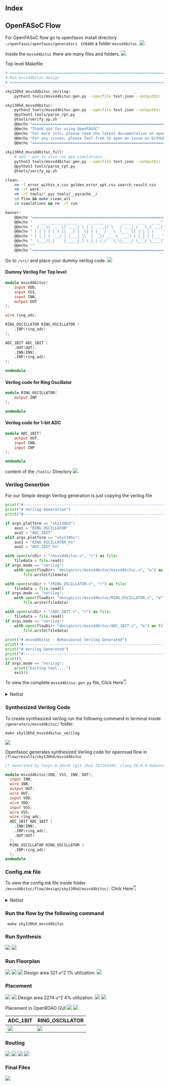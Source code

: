 ## Index

## OpenFASoC Flow
For OpenFASoC flow go to openfasoc install directory ```~/openfasoc/openfasoc/generators ``` create a folder ```msvsd4bituc```.
<img src="./Images/msvsd4bituc_folder.png">


Inside the ```msvsd4bituc``` there are many files and folders.
<img src="./Images/folders_inside_msvsd4bituc.png">

Top level Makefile 

```bash
# ==============================================================================
# Run msvsd4bituc design
# ==============================================================================

sky130hd_msvsd4bituc_verilog:
	python3 tools/msvsd4bituc-gen.py --specfile test.json --outputDir ./work --platform sky130hd --mode verilog

sky130hd_msvsd4bituc:
	python3 tools/msvsd4bituc-gen.py --specfile test.json --outputDir ./work --platform sky130hd --mode macro
	@python3 tools/parse_rpt.py
	@tools/verify_op.sh
	@@echo "=================================================================================="
	@@echo "Thank you for using OpenFASOC"
	@@echo "For more info, please read the latest documentation on openfasoc.readthedocs.io"
	@@echo "For any issues, please feel free to open an issue on GitHub repository"
	@@echo "=================================================================================="
	
sky130hd_msvsd4bituc_full:
	# add --pex to also run pex simulations
	python3 tools/msvsd4bituc-gen.py --specfile test.json --outputDir ./work --platform sky130hd --mode full --prepex
	@python3 tools/parse_rpt.py
	@tools/verify_op.sh

clean:
	rm -f error_within_x.csv golden_error_opt.csv search_result.csv
	rm -rf work
	rm -rf tools/*.pyc tools/__pycache__/
	cd flow && make clean_all
	cd simulations && rm -rf run

banner:
	@@echo "=============================================================="
	@@echo "   ___  _____ ______ _   _ _____  _     ____   ___   ____"
	@@echo "  / _ \|  _  \| ____| \ | |  ___|/ \   / ___| / _ \ / ___|"
	@@echo " | | | | |_) ||  _| |  \| | |_  / _ \  \___ \| | | | |    "
	@@echo " | |_| |  __/ | |___| |\  |  _|/ ___ \  ___) | |_| | |___ "
	@@echo "  \___/|_|    |_____|_| \_|_| /_/   \_\|____/ \___/ \____|"
	@@echo ""
	@@echo "==============================================================="
```

Go to ```/src/``` and place your dummy verilog code.
<img src="./Images/src_folder.png">

#### Dummy Verilog For Top level
```verilog
module msvsd4bituc(
    input VDD,
    input VSS,
    input INN,
    output OUT
);

wire ring_adc;

RING_OSCILLATOR RING_OSCILLATOR (
    .INP(ring_adc)
);

ADC_1BIT ADC_1BIT (
    .OUT(OUT),
    .INN(INN),
    .INP(ring_adc)
);

endmodule
```

#### Verilog code for Ring Oscillator
```verilog
module RING_OSCILLATOR(
	output INP
);

endmodule
```

#### Verilog code for 1-bit ADC
```verilog
module ADC_1BIT(
	output OUT,
	input INN,
	input INP
);

endmodule
```

content of the ```/tools/``` Directory
<img src="./Images/tools_folder.png">

### Verilog Genertion
For our Simple design Verilog generation is just copying the verilog file 

```python
print("#----------------------------------------------------------------------")
print("# Verilog Generation")
print("#----------------------------------------------------------------------")

if args.platform == "sky130hd":
    aux1 = "RING_OSCILLATOR"
    aux2 = "ADC_1BIT"
elif args.platform == "sky130hs":
    aux1 = "RING_OSCILLATOR_hs"
    aux2 = "ADC_1BIT_hs"

with open(srcDir + "/msvsd4bituc.v", "r") as file:
    filedata = file.read()
if args.mode == "verilog":
    with open(flowDir+ "design/src/msvsd4bituc/msvsd4bituc.v", "w") as file:
        file.write(filedata)

with open(srcDir + "/RING_OSCILLATOR.v", "r") as file:
    filedata = file.read()
if args.mode == "verilog":
    with open(flowDir+ "design/src/msvsd4bituc/RING_OSCILLATOR.v", "w") as file:
        file.write(filedata)

with open(srcDir + "/ADC_1BIT.v", "r") as file:
    filedata = file.read()
if args.mode == "verilog":
    with open(flowDir+ "design/src/msvsd4bituc/ADC_1BIT.v", "w") as file:
        file.write(filedata)
	
print("# msvsd4bituc - Behavioural Verilog Generated")
print("#----------------------------------------------------------------------")
print("# Verilog Generated")
print("#----------------------------------------------------------------------")
print()
if args.mode == "verilog":
    print("Exiting tool....")
    exit()
```

To view the complete ```msvsd4bituc-gen.py``` file, Click Here👇
<details><summary>Netlist</summary>

```python
#!/usr/bin/python3

import json
import os
import re
import shutil
import subprocess as sp
import sys
import time

from parameter import args, main, designName

genDir = os.path.join(os.path.dirname(os.path.relpath(__file__)), "../")
srcDir = genDir + "src/"
flowDir = genDir + "flow/"
designDir = genDir + "designs/src/msvsd4bituc/"
simDir = genDir + "simulations/"
commonDir = genDir + "../../common/"
platformDir = genDir + "../../common/platforms/" + args.platform + "/"
objDir = flowDir + "objects/" + args.platform + "/msvsd4bituc/"

# ------------------------------------------------------------------------------
# Clean the workspace
# ------------------------------------------------------------------------------
print("#----------------------------------------------------------------------")
print("# Cleaning the workspace...")
print("#----------------------------------------------------------------------")
if args.clean:
    p = sp.Popen(["make", "clean_all"], cwd=genDir)
    p.wait()

p = sp.Popen(["git", "checkout", platformDir + "cdl/sky130_fd_sc_hd.spice"])
p.wait()

print("Loading platform_config file...")
print()
try:
    with open(genDir + "../../common/platform_config.json") as file:
        jsonConfig = json.load(file)
except ValueError as e:
    print("Error occurred opening or loading json file.")
    print >> sys.stderr, "Exception: %s" % str(e)
    sys.exit(1)
    
PDK_ROOT = "/home/syedimaduddin/Desktop/msvd4bituc/open_pdks/sky130"

print("PDK_ROOT value: {}".format(PDK_ROOT))

# TODO: GHA/GCP/Whatever check
pdk = None
if PDK_ROOT is not None:
    pdk = os.path.join(PDK_ROOT, "sky130A")
else:
    open_pdks_key = "open_pdks"
    pdk = jsonConfig[open_pdks_key]

if not os.path.isdir(os.path.join(pdk, "libs.ref")):
    print("Cannot find libs.ref folder from open_pdks in " + pdk)
    sys.exit(1)
elif not os.path.isdir(os.path.join(pdk, "libs.tech")):
    print("Cannot find libs.tech folder from open_pdks in " + pdk)
    sys.exit(1)
else:
    sky130A_path = commonDir + "drc-lvs-check/sky130A/"
    if not os.path.isdir(sky130A_path):
        os.mkdir(sky130A_path)
    try:
        sp.Popen(
            [
                "sed -i 's/set PDKPATH \".*/set PDKPATH $env(PDK_ROOT)\/sky130A/' {}/sky130A/libs.tech/magic/sky130A.magicrc".format(PDK_ROOT)
            ],
            shell=True,
        ).wait()
    except:
        pass
    shutil.copy2(os.path.join(pdk, "libs.tech/magic/sky130A.magicrc"), sky130A_path)
    shutil.copy2(os.path.join(pdk, "libs.tech/netgen/sky130A_setup.tcl"), sky130A_path)


Fmin, Fmax, ninv = main()

print("Inv : ", ninv)
print("INV:{0}\n".format(ninv))

if args.ninv:
    print("target number of inverters: " + args.ninv)
    ninv = int(args.ninv)

print("#----------------------------------------------------------------------")
print("# Verilog Generation")
print("#----------------------------------------------------------------------")

if args.platform == "sky130hd":
    aux1 = "RING_OSCILLATOR"
    aux2 = "ADC_1BIT"
elif args.platform == "sky130hs":
    aux1 = "RING_OSCILLATOR_hs"
    aux2 = "ADC_1BIT_hs"

with open(srcDir + "/msvsd4bituc.v", "r") as file:
    filedata = file.read()
if args.mode == "verilog":
    with open(flowDir+ "design/src/msvsd4bituc/msvsd4bituc.v", "w") as file:
        file.write(filedata)

with open(srcDir + "/RING_OSCILLATOR.v", "r") as file:
    filedata = file.read()
if args.mode == "verilog":
    with open(flowDir+ "design/src/msvsd4bituc/RING_OSCILLATOR.v", "w") as file:
        file.write(filedata)

with open(srcDir + "/ADC_1BIT.v", "r") as file:
    filedata = file.read()
if args.mode == "verilog":
    with open(flowDir+ "design/src/msvsd4bituc/ADC_1BIT.v", "w") as file:
        file.write(filedata)
        
print("# msvsd4bituc - Behavioural Verilog Generated")
print("#----------------------------------------------------------------------")
print("# Verilog Generated")
print("#----------------------------------------------------------------------")
print()
if args.mode == "verilog":
    print("Exiting tool....")
    exit()

print("#----------------------------------------------------------------------")
print("# Run Synthesis")
print("#----------------------------------------------------------------------")

p = sp.Popen(["make", "synth"], cwd=flowDir)
p.wait()
if p.returncode:
    print("[Error] Snthesis failed. Refer to the log file")
    exit(1)

print("#----------------------------------------------------------------------")
print("# Synthesis finished")
print("#----------------------------------------------------------------------")

print("#----------------------------------------------------------------------")
print("# Run Floorplan")
print("#----------------------------------------------------------------------")
p = sp.Popen(["make", "floorplan"], cwd=flowDir)
p.wait()
if p.returncode:
    print("[Error] Floorplan failed. Refer to the log file")
    exit(1)
print("#----------------------------------------------------------------------")
print("# Floorplan finished")
print("#----------------------------------------------------------------------")

print("#----------------------------------------------------------------------")
print("# Run Placement")
print("#----------------------------------------------------------------------")
p = sp.Popen(["make", "place"], cwd=flowDir)
p.wait()
if p.returncode:
    print("[Error] Placement failed. Refer to the log file")
    exit(1)
print("#----------------------------------------------------------------------")
print("# Placement finished")
print("#----------------------------------------------------------------------")

print("#----------------------------------------------------------------------")
print("# Run Routing")
print("#----------------------------------------------------------------------")
p = sp.Popen(["make", "finish"], cwd=flowDir)
p.wait()
if p.returncode:
    print("[Error] Place and route failed. Refer to the log file")
    exit(1)
print("#----------------------------------------------------------------------")
print("# Place and Route finished")
print("#----------------------------------------------------------------------")
```
</details>


### Synthesized Verilog Code
To create synthesized verilog run the following command in terminal inside ``` /generators/msvsd4bituc/ ``` folder.
```
make sky130hd_msvsd4bituc_verilog
```
<img src="./Images/verilog_generation.png">

Openfasoc generates synthesized Verilog code for openroad flow in ``` /flow/results/sky130hd/msvsd4bituc ```

```verilog
/* Generated by Yosys 0.26+39 (git sha1 f0116330b, clang 10.0.0-4ubuntu1 -fPIC -Os) */

module msvsd4bituc(VDD, VSS, INN, OUT);
  input INN;
  wire INN;
  output OUT;
  wire OUT;
  input VDD;
  wire VDD;
  input VSS;
  wire VSS;
  wire ring_adc;
  ADC_1BIT ADC_1BIT (
    .INN(INN),
    .INP(ring_adc),
    .OUT(OUT)
  );
  RING_OSCILLATOR RING_OSCILLATOR (
    .INP(ring_adc)
  );
endmodule
```

### Config.mk file
To view the config.mk file inside folder ``` /msvsd4bituc/flow/design/sky130hd/msvsd4bituc/ ```. Click Here👇
<details><summary>Netlist</summary>

``` bash
export DESIGN_NICKNAME = msvsd4bituc
export DESIGN_NAME = msvsd4bituc
export PLATFORM    = sky130hd

export VERILOG_FILES 		= $(sort $(wildcard ./design/src/$(DESIGN_NICKNAME)/*.v)) 
			  	  
export SDC_FILE    		= ./design/$(PLATFORM)/$(DESIGN_NICKNAME)/constraint.sdc

export DIE_AREA   	 	= 0 0 300 300
export CORE_AREA   		= 15 15 250 250

# area of the smaller voltage domain
export VD1_AREA                 = 50 50 100 150

# power delivery network config file
export PDN_TCL 			= ../blocks/$(PLATFORM)/pdn.tcl

export ADDITIONAL_LEFS  	= ../blocks/$(PLATFORM)/lef/RING_OSCILLATOR.lef \
                        	  ../blocks/$(PLATFORM)/lef/ADC_1BIT.lef
                        	  
export ADDITIONAL_GDS_FILES 	= ../blocks/$(PLATFORM)/gds/RING_OSCILLATOR.gds \
			      	  ../blocks/$(PLATFORM)/gds/ADC_1BIT.gds
			      	  
# informs what cells should be placed in the smaller voltage domain
export DOMAIN_INSTS_LIST 	= ../blocks/$(PLATFORM)/msvsd4bituc_domain_insts.txt

# configuration for placement

# don't run global place w/o IOs
export HAS_IO_CONSTRAINTS = 1

# don't run non-random IO placement (step 3_2)
export PLACE_PINS_ARGS = -random
export GPL_ROUTABILITY_DRIVEN = 1

# DPO optimization currently fails on the tempsense
export ENABLE_DPO = 0

# configuration for routing
export PRE_GLOBAL_ROUTE = $(SCRIPTS_DIR)/openfasoc/pre_global_route.tcl

# informs any short circuits that should be forced during routing
export CUSTOM_CONNECTION 	= ../blocks/$(PLATFORM)/msvsd4bituc_custom_net.txt

# indicates with how many connections the VIN route from the HEADER cells connects to the VIN power ring
export VIN_ROUTE_CONNECTION_POINTS = 2
```
</details>


### Run the flow by the following command 
```
 make sky130hd_msvsd4bituc
```
### Run Synthesis
<img src="./Images/synthesis_1.png">
<img src="./Images/synthesis_2.png">

### Run Floorplan
<img src="./Images/floorplan_1.png">
<img src="./Images/floorplan_2.png">
<img src="./Images/floorplan_3.png">
Design area 321 u^2 1% utilization.
<img src="./Images/floorplan_4.png">

### Placement
<img src="./Images/placement_1.png">
<img src="./Images/placement_2.png">
Design area 2274 u^2 4% utilization.
<img src="./Images/placement_3.png">
<img src="./Images/placement_4.png">

Placement in OpenROAD GUI
<img src="./Images/openroad_1.png">
<img src="./Images/openroad_2.png">

|ADC_1BIT|RING_OSCILLATOR|
|-|-|
|<img src="./Images/openroad_adc.png">|<img src="./Images/openroad_ring-osc.png">|

### Routing
<img src="./Images/routing_1.png">
<img src="./Images/routing_2.png">
<img src="./Images/routing_3.png">
<img src="./Images/routing_4.png">


### Final Files
<img src="./Images/final_files.png">

<!--
### Global Route
![image](https://user-images.githubusercontent.com/83899035/225983889-60a150f9-ace6-4f68-8f2a-c222e6438502.png)

![image](https://user-images.githubusercontent.com/83899035/225985261-5bdc8186-c440-44fc-a838-d0e604a653bb.png)


![image](https://user-images.githubusercontent.com/83899035/225965920-d89b127b-0f2e-4ed0-ab81-2a4a32489004.png)





### Final layout 
![image](https://user-images.githubusercontent.com/83899035/225990221-50b684f7-0638-4aba-b59f-d8d36f357480.png)

### Connection
![image](https://user-images.githubusercontent.com/83899035/225990502-cc7b4534-649d-4263-b4c6-56a0d06c5678.png)


![image](https://user-images.githubusercontent.com/83899035/225992309-945719f4-745d-40f3-b44d-946fab25266d.png)


### Final Files

![image](https://user-images.githubusercontent.com/83899035/225990746-a78ca4f8-471a-495d-a5b3-3b2269cbe50d.png)


### Error
![image](https://user-images.githubusercontent.com/83899035/225995506-24a8ecce-f392-4b53-a9e5-d392e58edfd4.png)


![image](https://user-images.githubusercontent.com/83899035/225995191-6a76fdc6-1056-4311-80f8-80871cca4a79.png)


## Only The GDS File part is left.
I face this problem because the hierarchy of lef and gds file(ALIGN FLOW)

## OpenROAD

![image](https://user-images.githubusercontent.com/83899035/225997365-e96bb189-baf7-46bf-8dee-ca7d16c06174.png)




<!-- 
|.gds|.lef|
|-|-|
|| |

For view The Full Netlist Here👇
<details><summary>Netlist</summary>

```

```
</details>
<br> -->
